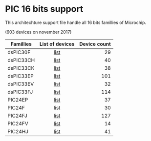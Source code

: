 # PIC 16 bits support

This architechture support file handle all 16 bits famillies of Microchip.

(603 devices on november 2017)

|Famillies|List of devices|Device count|
|---------|:-------------:|-----------:|
|dsPIC30F |[list](../dspic30f/README.md) | 29|
|dsPIC33CH|[list](../dspic33ch/README.md)| 40|
|dsPIC33CK|[list](../dspic33ck/README.md)| 38|
|dsPIC33EP|[list](../dspic33ep/README.md)|101|
|dsPIC33EV|[list](../dspic33ev/README.md)| 32|
|dsPIC33FJ|[list](../dspic33fj/README.md)|114|
|PIC24EP  |[list](../pic24ep/README.md)  | 37|
|PIC24F   |[list](../pic24f/README.md)   | 30|
|PIC24FJ  |[list](../pic24fj/README.md)  |127|
|PIC24FV  |[list](../pic24fv/README.md)  | 14|
|PIC24HJ  |[list](../pic24hj/README.md)  | 41|
